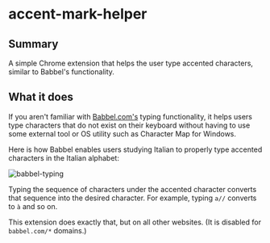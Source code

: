 # accent-mark-helper

## Summary

A simple Chrome extension that helps the user type accented characters, similar to Babbel's functionality.

## What it does

If you aren't familiar with [Babbel.com's](https://babbel.com) typing functionality, it helps users type characters that do not exist on their keyboard without having to use some external tool or OS utility such as Character Map for Windows.

Here is how Babbel enables users studying Italian to properly type accented characters in the Italian alphabet:

![babbel-typing](https://user-images.githubusercontent.com/3452012/206605809-6c929e95-7216-4286-802d-1b5071f15c9a.PNG)

Typing the sequence of characters under the accented character converts that sequence into the desired character. For example, typing `a//` converts to `à` and so on.

This extension does exactly that, but on all other websites. (It is disabled for `babbel.com/*` domains.)
